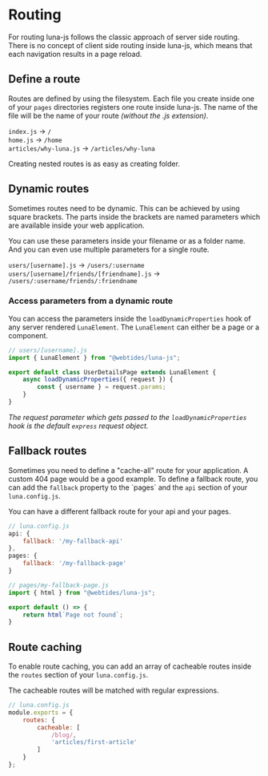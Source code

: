 ---
---

# Routing

For routing luna-js follows the classic approach of server side routing. There
is no concept of client side routing inside luna-js, which means that each navigation
results in a page reload.

## Define a route

Routes are defined by using the filesystem. Each file you create inside one of your `pages` directories
registers one route inside luna-js. The name of the file will be the name of your route *(without the .js extension)*.

`index.js` → `/`   
`home.js` → `/home`  
`articles/why-luna.js` → `/articles/why-luna` 

Creating nested routes is as easy as creating folder.

## Dynamic routes

Sometimes routes need to be dynamic. This can be achieved by using square brackets. 
The parts inside the brackets are named parameters which are available inside your
web application.

You can use these parameters inside your filename or as a folder name. And you 
can even use multiple parameters for a single route.

`users/[username].js` → `/users/:username`  
`users/[username]/friends/[friendname].js` → `/users/:username/friends/:friendname`

### Access parameters from a dynamic route

You can access the parameters inside the `loadDynamicProperties` hook of any
server rendered `LunaElement`. The `LunaElement` can either be a page or a component.

```js
// users/[username].js
import { LunaElement } from "@webtides/luna-js";

export default class UserDetailsPage extends LunaElement {
    async loadDynamicProperties({ request }) {
        const { username } = request.params;
    }
}
```
*The request parameter which gets passed to the `loadDynamicProperties` hook is 
the default `express` request object.*

## Fallback routes

Sometimes you need to define a "cache-all" route for your application. A custom 404 page would be a good example. To
define a fallback route, you can add the `fallback` property to the ´pages´ and the `api` section of your `luna.config.js`. 

You can have a different fallback route for your api and your pages.

```js
// luna.config.js
api: {
    fallback: '/my-fallback-api'
},
pages: {
    fallback: '/my-fallback-page'
}
```

```js
// pages/my-fallback-page.js
import { html } from "@webtides/luna-js";

export default () => {
    return html`Page not found`;
}
```

## Route caching

To enable route caching, you can add an array of cacheable routes
inside the `routes` section of your `luna.config.js`. 

The cacheable routes will be matched with regular expressions.

```js
// luna.config.js
module.exports = {
    routes: {
        cacheable: [
            /blog/,
            'articles/first-article'
        ]   
    }
};
```
